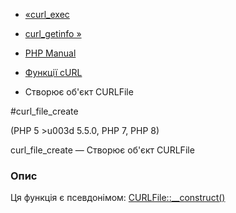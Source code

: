 - [«curl_exec](function.curl-exec.md)
- [curl_getinfo »](function.curl-getinfo.md)

- [PHP Manual](index.md)
- [Функції cURL](ref.curl.md)
- Створює об'єкт CURLFile

#curl_file_create

(PHP 5 \>u003d 5.5.0, PHP 7, PHP 8)

curl_file_create — Створює об'єкт CURLFile

### Опис

Ця функція є псевдонімом:
[CURLFile::\_\_construct()](curlfile.construct.md)
